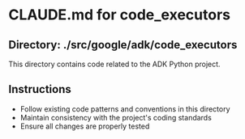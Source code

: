 # CLAUDE.md for code_executors

## Directory: ./src/google/adk/code_executors

This directory contains code related to the ADK Python project.

## Instructions
- Follow existing code patterns and conventions in this directory
- Maintain consistency with the project's coding standards
- Ensure all changes are properly tested
